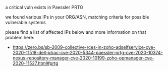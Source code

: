 
a critical vuln exists in Paessler PRTG

we found various IPs in your ORG/ASN,
matching criteria for possible vulnerable systems

please find a list of affected IPs below
and more information on that problem here:

- https://zero.bs/sb-2009-collective-rces-in-zoho-adselfservice-cve-2020-11518-dell-idrac-cve-2020-5344-paessler-prtg-cve-2020-10374-nexus-repository-manager-cve-2020-10199-zoho-opmanager-cve-2020-11527.html#prtg


